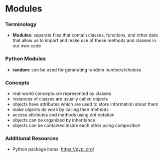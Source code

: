 # Modules

### Terminology
- __Modules__: separate files that contain classes, functions, and other data that allow us to import and make use of these methods and classes in our own code

### Python Modules
- __random__: can be used for generating random numbers/choices

### Concepts
- real-world concepts are represented by classes
- instances of classes are usually called objects
- objects have attributes which are used to store information about them
- make objects do work by calling their methods
- access attributes and methods using dot notation
- objects can be organized by inheritance
- objects can be contained inside each other using composition

### Additional Resources
- Python package index: https://pypi.org/
